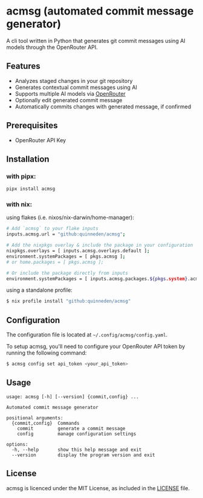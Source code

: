 # acmsg (automated commit message generator)

A cli tool written in Python that generates git commit messages using AI models
through the OpenRouter API.

## Features

- Analyzes staged changes in your git repository
- Generates contextual commit messages using AI
- Supports multiple AI models via [OpenRouter](https://openrouter.ai)
- Optionally edit generated commit message
- Automatically commits changes with generated message, if confirmed

## Prerequisites
- OpenRouter API Key

## Installation

### with pipx:
```bash
pipx install acmsg
```

### with nix:
using flakes (i.e. nixos/nix-darwin/home-manager):
```bash
# Add `acmsg` to your flake inputs
inputs.acmsg.url = "github:quinneden/acmsg";

# Add the nixpkgs overlay & include the package in your configuration
nixpkgs.overlays = [ inputs.acmsg.overlays.default ];
environment.systemPackages = [ pkgs.acmsg ];
# or home.packages = [ pkgs.acmsg ];

# Or include the package directly from inputs
environment.systemPackages = [ inputs.acmsg.packages.${pkgs.system}.acmsg ];
```
using a standalone profile:
```bash
$ nix profile install "github:quinneden/acmsg"
```

## Configuration

The configuration file is located at `~/.config/acmsg/config.yaml`.

To setup acmsg, you'll need to configure your OpenRouter API token by running
the following command:
```bash
$ acmsg config set api_token <your_api_token>
```

## Usage

```
usage: acmsg [-h] [--version] {commit,config} ...

Automated commit message generator

positional arguments:
  {commit,config}  Commands
    commit         generate a commit message
    config         manage configuration settings

options:
  -h, --help       show this help message and exit
  --version        display the program version and exit
```

## License

acmsg is licenced under the MIT License, as included in the [LICENSE](LICENSE) file.

